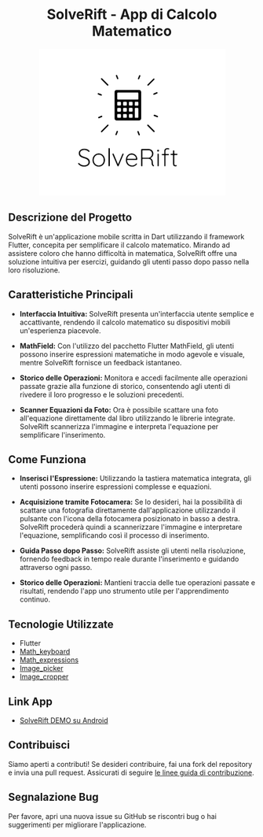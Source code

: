 <div align="center">

# SolveRift - App di Calcolo Matematico

![SolveRift Logo](img/logo.png)

</div>

## Descrizione del Progetto

SolveRift è un'applicazione mobile scritta in Dart utilizzando il framework Flutter, concepita per semplificare il calcolo matematico. Mirando ad assistere coloro che hanno difficoltà in matematica, SolveRift offre una soluzione intuitiva per esercizi, guidando gli utenti passo dopo passo nella loro risoluzione.

## Caratteristiche Principali

- **Interfaccia Intuitiva:** SolveRift presenta un'interfaccia utente semplice e accattivante, rendendo il calcolo matematico su dispositivi mobili un'esperienza piacevole.

- **MathField:** Con l'utilizzo del pacchetto Flutter MathField, gli utenti possono inserire espressioni matematiche in modo agevole e visuale, mentre SolveRift fornisce un feedback istantaneo.

- **Storico delle Operazioni:** Monitora e accedi facilmente alle operazioni passate grazie alla funzione di storico, consentendo agli utenti di rivedere il loro progresso e le soluzioni precedenti.

- **Scanner Equazioni da Foto:** Ora è possibile scattare una foto all'equazione direttamente dal libro utilizzando le librerie integrate. SolveRift scannerizza l'immagine e interpreta l'equazione per semplificare l'inserimento.

## Come Funziona

- **Inserisci l'Espressione:** Utilizzando la tastiera matematica integrata, gli utenti possono inserire espressioni complesse e equazioni.

- **Acquisizione tramite Fotocamera:** Se lo desideri, hai la possibilità di scattare una fotografia direttamente dall'applicazione utilizzando il pulsante con l'icona della fotocamera posizionato in basso a destra. SolveRift procederà quindi a scannerizzare l'immagine e interpretare l'equazione, semplificando così il processo di inserimento.
  
- **Guida Passo dopo Passo:** SolveRift assiste gli utenti nella risoluzione, fornendo feedback in tempo reale durante l'inserimento e guidando attraverso ogni passo.

- **Storico delle Operazioni:** Mantieni traccia delle tue operazioni passate e risultati, rendendo l'app uno strumento utile per l'apprendimento continuo.

## Tecnologie Utilizzate

- Flutter
- [Math_keyboard](https://pub.dev/packages/math_keyboard)
- [Math_expressions](https://pub.dev/packages/math_expressions)
- [Image_picker](https://pub.dev/packages/image_picker)
- [Image_cropper](https://pub.dev/packages/image_cropper)

## Link App

- [SolveRift DEMO su Android](https://ouo.io/Qsk93K)

## Contribuisci

Siamo aperti a contributi! Se desideri contribuire, fai una fork del repository e invia una pull request. Assicurati di seguire [le linee guida di contribuzione](CONTRIBUTING.md).

## Segnalazione Bug

Per favore, apri una nuova issue su GitHub se riscontri bug o hai suggerimenti per migliorare l'applicazione.
